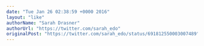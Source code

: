 ```yaml
---
date: "Tue Jan 26 02:38:59 +0000 2016"
layout: "like"
authorName: "Sarah Drasner"
authorUrl: "https://twitter.com/sarah_edo"
originalPost: "https://twitter.com/sarah_edo/status/691812550003007489"
---
```


